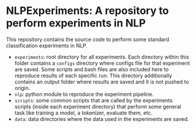 # NLPExperiments: A repository to perform experiments in NLP

This repository contains the source code to perform some standard classification experiments in NLP. 

* `experiments`: root directory for all experiments. Each directory within this folder contains a `configs` directory where configs file for that experiment are saved. Some scripts and bash files are also included here to reproduce results of each specific run. This directory additionally contains an output folder where results are saved and it is not pushed to origin.
* `nlp`: python module to reproduce the experiment pipeline.
* `scripts`: some common scripts that are called by the experiments scripts (inside each experiment directory) that perform some general task like training a model, a tokenizer, evaluate them, etc.
* `data`: data directories where the data used in the experiments are saved.